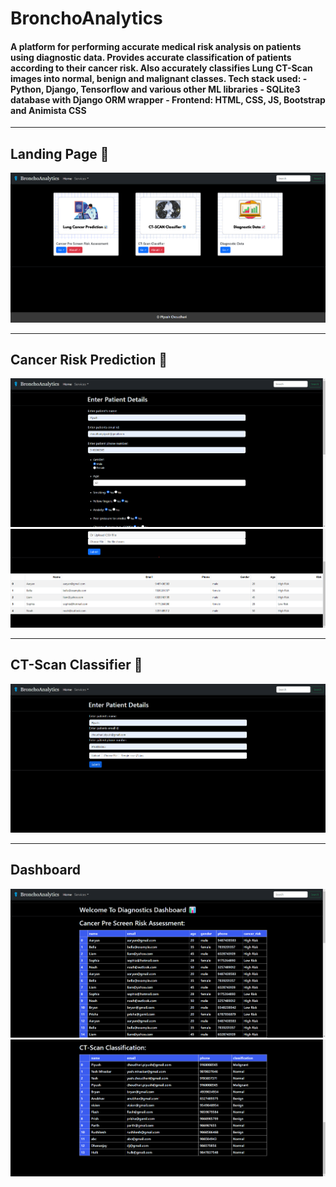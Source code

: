 # BronchoAnalytics
<h4>A platform for performing accurate medical risk analysis on patients using diagnostic data. Provides accurate classification of patients according to their cancer risk. Also accurately classifies Lung CT-Scan images into normal, benign and malignant classes. Tech stack used: - Python, Django, Tensorflow and various other ML libraries - SQLite3 database with Django ORM wrapper - Frontend: HTML, CSS, JS, Bootstrap and Animista CSS</h4>
<hr />
<h2>Landing Page 🚀</h2>
<img src=https://github.com/capybara-brain346/stunning-disco/blob/main/Screenshots/Landing_Page.png>

<hr />
<h2>Cancer Risk Prediction 🔮</h2>
<img src=https://github.com/capybara-brain346/stunning-disco/blob/main/Screenshots/Patient_Risk_Classifier.png>
<img src=https://github.com/capybara-brain346/stunning-disco/blob/main/Screenshots/Patient_Risk_Results.png>

<hr/>
<h2>CT-Scan Classifier 🩻</h2>
<img src=https://github.com/capybara-brain346/stunning-disco/blob/main/Screenshots/CTScan_Classification.png>

<hr/>
<h2>Dashboard</h2>
<img src=https://github.com/capybara-brain346/stunning-disco/blob/main/Screenshots/Results_Dashboard.png>
<img src=https://github.com/capybara-brain346/stunning-disco/blob/main/Screenshots/Results_Dashboard_CTScan.png>
